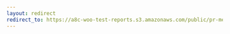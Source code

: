 ```yaml
---
layout: redirect
redirect_to: https://a8c-woo-test-reports.s3.amazonaws.com/public/pr-merge/42844/e2e/index.html
---
```

